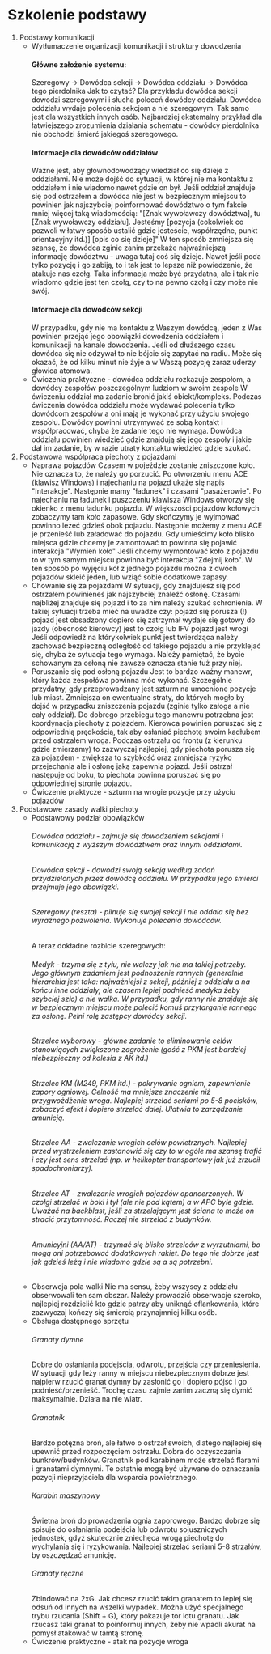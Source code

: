 ﻿# Szkolenie podstawy
1. Podstawy komunikacji
	* Wytłumaczenie organizacji komunikacji i struktury dowodzenia
		#### Główne założenie systemu:
		Szeregowy -> Dowódca sekcji -> Dowódca oddziału -> Dowódca tego pierdolnika
		Jak to czytać? Dla przykładu dowódca sekcji dowodzi szeregowymi i słucha poleceń dowódcy oddziału.
		Dowódca oddziału wydaje polecenia sekcjom a nie szeregowym.
		Tak samo jest dla wszystkich innych osób. 
		Najbardziej ekstemalny przykład dla łatwiejszego zrozumienia działania schematu - dowódcy pierdolnika nie obchodzi śmierć jakiegoś szeregowego.
		#### Informacje dla dowódców oddziałów
		Ważne jest, aby głównodowodzący wiedział co się dzieje z oddziałami. 
		Nie może dojść do sytuacji, w której nie ma kontaktu z oddziałem i nie wiadomo nawet gdzie on był.
		Jeśli oddział znajduje się pod ostrzałem a dowódca nie jest w bezpiecznym miejscu to powinien jak najszybciej poinformować dowództwo o tym fakcie mniej więcej taką wiadomością:
		"[Znak wywoławczy dowództwa], tu [Znak wywoławczy oddziału]. Jesteśmy [pozycja (cokolwiek co pozwoli w łatwy sposób ustalić gdzie jesteście, współrzędne, punkt orientacyjny itd.)] [opis co się dzieje]"
		W ten sposób zmniejsza się szansę, że dowódca zginie zanim przekaże najważniejszą informację dowództwu - uwaga tutaj coś się dzieje.
		Nawet jeśli poda tylko pozycję i go zabiją, to i tak jest to lepsze niż powiedzenie, że atakuje nas czołg. Taka informacja może być przydatna, ale i tak nie wiadomo gdzie jest ten czołg, czy to na pewno czołg i czy może nie swój.
		#### Informacje dla dowódców sekcji
		W przypadku, gdy nie ma kontaktu z Waszym dowódcą, jeden z Was powinien przejąć jego obowiązki dowodzenia oddziałem i komunikacji na kanale dowodzenia.
		Jeśli od dłuższego czasu dowódca się nie odzywał to nie bójcie się zapytać na radiu. Może się okazać, że od kilku minut nie żyje a w Waszą pozycję zaraz uderzy głowica atomowa.
	* Ćwiczenia praktyczne - dowódca oddziału rozkazuje zespołom, a dowódcy zespołów poszczególnym ludziom w swoim zespole
		W ćwiczeniu oddział ma zadanie bronić jakiś obiekt/kompleks. 
		Podczas ćwiczenia dowódca oddziału może wydawać polecenia tylko dowódcom zespołów a oni mają je wykonać przy użyciu swojego zespołu. 
		Dowódcy powinni utrzymywać ze sobą kontakt i współpracować, chyba że zadanie tego nie wymaga.
		Dowódca oddziału powinien wiedzieć gdzie znajdują się jego zespoły i jakie dał im zadanie, by w razie utraty kontaktu wiedzieć gdzie szukać.
2. Podstawowa współpraca piechoty z pojazdami
	* Naprawa pojazdów
		Czasem w pojeździe zostanie zniszczone koło. Nie oznacza to, że należy go porzucić.
		Po otworzeniu menu ACE (klawisz Windows) i najechaniu na pojazd ukaże się napis "Interakcje".
		Następnie mamy "ładunek" i czasami "pasażerowie". Po najechaniu na ładunek i puszczeniu klawisza Windows otworzy się okienko z menu ładunku pojazdu.
		W większości pojazdów kołowych zobaczymy tam koło zapasowe. Gdy skończymy je wyjmować powinno leżeć gdzieś obok pojazdu.
		Następnie możemy z menu ACE je przenieść lub załadować do pojazdu.
		Gdy umieścimy koło blisko miejsca gdzie chcemy je zamontować to powinna się pojawić interakcja "Wymień koło"
		Jeśli chcemy wymontować koło z pojazdu to w tym samym miejscu powinna być interakcja "Zdejmij koło". 
		W ten sposób po wyjęciu kół z jednego pojazdu można z dwóch pojazdów skleić jeden, lub wziąć sobie dodatkowe zapasy.
	* Chowanie się za pojazdami
		W sytuacji, gdy znajdujesz się pod ostrzałem powinieneś jak najszybciej znaleźć osłonę.
		Czasami najbliżej znajduje się pojazd i to za nim należy szukać schronienia.
		W takiej sytuacji trzeba mieć na uwadze czy:
			pojazd się porusza (!)
			pojazd jest obsadzony
			dopiero się zatrzymał
			wydaje się gotowy do jazdy (obecność kierowcy)
			jest to czołg lub IFV
			pojazd jest wrogi
		Jeśli odpowiedź na którykolwiek punkt jest twierdząca należy zachować bezpieczną odległość od takiego pojazdu a nie przyklejać się, chyba że sytuacja tego wymaga.
		Należy pamiętać, że bycie schowanym za osłoną nie zawsze oznacza stanie tuż przy niej.
	* Poruszanie się pod osłoną pojazdu
		Jest to bardzo ważny manewr, który każda zespołówa powinna móc wykonać. Szczególnie przydatny, gdy przeprowadzany jest szturm na umocnione pozycje lub miast.
		Zmniejsza on ewentualne straty, do których mogło by dojść w przypadku zniszczenia pojazdu (zginie tylko załoga a nie cały oddział).
		Do dobrego przebiegu tego manewru potrzebna jest koordynacja piechoty z pojazdem.
		Kierowca powinien poruszać się z odpowiednią prędkością, tak aby osłaniać piechotę swoim kadłubem przed ostrzałem wroga.
		Podczas ostrzału od frontu (z kierunku gdzie zmierzamy) to zazwyczaj najlepiej, gdy piechota porusza się za pojazdem - zwiększa to szybkość oraz zmniejsza ryzyko przejechania ale i osłonę jaką zapewnia pojazd.
		Jeśli ostrzał następuje od boku, to piechota powinna poruszać się po odpowiedniej stronie pojazdu.
	* Ćwiczenie praktycze - szturm na wrogie pozycje przy użyciu pojazdów
3. Podstawowe zasady walki piechoty
	* Podstawowy podział obowiązków
		###### Dowódca oddziału - zajmuje się dowodzeniem sekcjami i komunikacją z wyższym dowództwem oraz innymi oddziałami.
		###### Dowódca sekcji - dowodzi swoją sekcją według zadań przydzielonych przez dowódcę oddziału. W przypadku jego śmierci przejmuje jego obowiązki.
		###### Szeregowy (reszta) - pilnuje się swojej sekcji i nie oddala się bez wyraźnego pozwolenia. Wykonuje polecenia dowódców.
		A teraz dokładne rozbicie szeregowych:
		###### Medyk - trzyma się z tyłu, nie walczy jak nie ma takiej potrzeby. Jego głównym zadaniem jest podnoszenie rannych (generalnie hierarchia jest taka: najważniejsi z sekcji, później z oddziału a na końcu inne oddziały, ale czasem lepiej podnieść medyka żeby szybciej szło) a nie walka. W przypadku, gdy ranny nie znajduje się w bezpiecznym miejscu może polecić komuś przytarganie rannego za osłonę. Pełni rolę zastępcy dowódcy sekcji.
		###### Strzelec wyborowy - główne zadanie to eliminowanie celów stanowiących zwiększone zagrożenie (gość z PKM jest bardziej niebezpieczny od kolesia z AK itd.)
		###### Strzelec KM (M249, PKM itd.) - pokrywanie ogniem, zapewnianie zapory ogniowej. Celność ma mniejsze znaczenie niż przygwożdżenie wroga. Najlepiej strzelać seriami po 5-8 pocisków, zobaczyć efekt i dopiero strzelać dalej. Ułatwia to zarządzanie amunicją.
		###### Strzelec AA - zwalczanie wrogich celów powietrznych. Najlepiej przed wystrzeleniem zastanowić się czy to w ogóle ma szansę trafić i czy jest sens strzelać (np. w helikopter transportowy jak już zrzucił spadochroniarzy).
		###### Strzelec AT - zwalczanie wrogich pojazdów opancerzonych. W czołgi strzelać w boki i tył (ale nie pod kątem) a w APC byle gdzie. Uważać na backblast, jeśli za strzelającym jest ściana to może on stracić przytomność. Raczej nie strzelać z budynków.
		###### Amunicyjni (AA/AT) - trzymać się blisko strzelców z wyrzutniami, bo mogą oni potrzebować dodatkowych rakiet. Do tego nie dobrze jest jak gdzieś leżą i nie wiadomo gdzie są a są potrzebni.
	* Obserwcja pola walki
		Nie ma sensu, żeby wszyscy z oddziału obserwowali ten sam obszar. Należy prowadzić obserwacje szeroko, najlepiej rozdzielić kto gdzie patrzy aby uniknąć oflankowania, które zazwyczaj kończy się śmiercią przynajmniej kilku osób.
	* Obsługa dostępnego sprzętu
		###### Granaty dymne 
		Dobre do osłaniania podejścia, odwrotu, przejścia czy przeniesienia. 
		W sytuacji gdy leży ranny w miejscu niebezpiecznym dobrze jest najpierw rzucić granat dymny by zasłonić go i dopiero pójść i go podnieść/przenieść.
		Trochę czasu zajmie zanim zaczną się dymić maksymalnie.
		Działa na nie wiatr.
		###### Granatnik
		Bardzo potężna broń, ale łatwo o ostrzał swoich, dlatego najlepiej się upewnić przed rozpoczęciem ostrzału.
		Dobra do oczyszczania bunkrów/budynków.
		Granatnik pod karabinem może strzelać flarami i granatami dymnymi. Te ostatnie mogą być używane do oznaczania pozycji nieprzyjaciela dla wsparcia powietrznego.
		###### Karabin maszynowy
		Świetna broń do prowadzenia ognia zaporowego. 
		Bardzo dobrze się spisuje do osłaniania podejścia lub odwrotu sojuszniczych jednostek, gdyż skutecznie zniechęca wrogą piechotę do wychylania się i ryzykowania.
		Najlepiej strzelać seriami 5-8 strzałów, by oszczędzać amunicję.
		###### Granaty ręczne
		Zbindować na 2xG.
		Jak chcesz rzucić takim granatem to lepiej się odsuń od innych na wszelki wypadek.
		Można użyć specjalnego trybu rzucania (Shift + G), który pokazuje tor lotu granatu.
		Jak rzucasz taki granat to poinformuj innych, żeby nie wpadli akurat na pomysł atakować w tamtą stronę.
	* Ćwiczenie praktyczne - atak na pozycje wroga